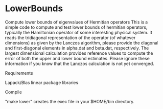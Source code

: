 # LowerBounds

Compute lower bounds of eigenvalues of Hermitian operators
This is a simple code to compute and test lower bounds of hermitian operators,
typically the Hamiltonian operator of some interesting physical system.
It reads the tridiagonal representation of the operator (of whatever dimensions) 
as given by the Lanczos algorithm, please provide the diagonal and first-diagonal elements 
in alpha.dat and beta.dat, respectively. 
The largest dimensional calculation provides reference values to compute the error 
of both the upper and lower bound estimates. Please ignore these information if you know that 
the Lanczos calculation is not yet converged.

Requirements 

Lapack/Blas linear package libraries


Compile

"make lower" creates the exec file in your $HOME/bin directory.
